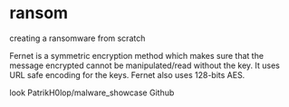 # ransom
creating a ransomware from scratch


Fernet is a symmetric encryption method which makes sure that the message encrypted cannot be manipulated/read without the key. It uses URL safe encoding for the keys. Fernet also uses 128-bits AES.

look PatrikH0lop/malware_showcase Github